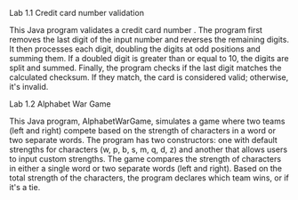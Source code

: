 Lab 1.1 Credit card number validation

This Java program validates a credit card number . The program first removes the last digit of the input number and reverses the remaining digits. It then processes each digit, doubling the digits at odd positions and summing them. If a doubled digit is greater than or equal to 10, the digits are split and summed. Finally, the program checks if the last digit matches the calculated checksum. If they match, the card is considered valid; otherwise, it's invalid.

Lab 1.2 Alphabet War Game

This Java program, AlphabetWarGame, simulates a game where two teams (left and right) compete based on the strength of characters in a word or two separate words. The program has two constructors: one with default strengths for characters (w, p, b, s, m, q, d, z) and another that allows users to input custom strengths. The game compares the strength of characters in either a single word or two separate words (left and right). Based on the total strength of the characters, the program declares which team wins, or if it's a tie.
